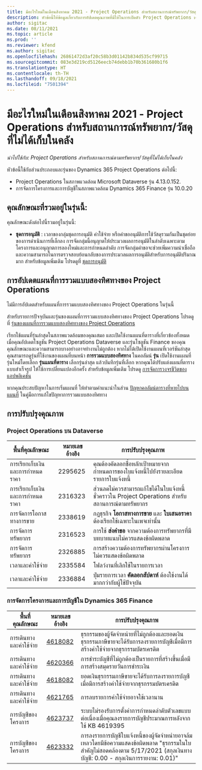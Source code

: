 ```yaml
---
title: มีอะไรใหม่ในเดือนสิงหาคม 2021 - Project Operations สำหรับสถานการณ์ทรัพยากร/วัสดุที่ไม่ได้เก็บในคลัง
description: หัวข้อนี้ให้ข้อมูลเกี่ยวกับการอัปเดตคุณภาพที่มีให้ในการเปิดตัว Project Operations เดือนสิงหาคม 2021 สำหรับสถานการณ์ทรัพยากร/วัสดุที่ไม่ได้เก็บในคลัง
author: sigitac
ms.date: 08/11/2021
ms.topic: article
ms.prod: ''
ms.reviewer: kfend
ms.author: sigitac
ms.openlocfilehash: 26861472d3af20c58b3d01142b834d535cf99715
ms.sourcegitcommit: 083e3d219cd5126eecb74debb1b70b361680b1f6
ms.translationtype: HT
ms.contentlocale: th-TH
ms.lasthandoff: 09/18/2021
ms.locfileid: "7501394"
---
```

# <a name="whats-new-august-2021---project-operations-for-resourcenon-stocked-based-scenarios"></a>มีอะไรใหม่ในเดือนสิงหาคม 2021 - Project Operations สำหรับสถานการณ์ทรัพยากร/วัสดุที่ไม่ได้เก็บในคลัง

*นำไปใช้กับ: Project Operations สำหรับสถานการณ์ตามทรัพยากร/วัสดุที่ไม่ได้เก็บในคลัง*

หัวข้อนี้ใช้กับส่วนประกอบและรุ่นของ Dynamics 365 Project Operations ต่อไปนี้:

   - Project Operations ในสภาพแวดล้อม Microsoft Dataverse รุ่น 4.13.0.152.
   - การจัดการโครงการและการบัญชีในสภาพแวดล้อม Dynamics 365 Finance รุ่น 10.0.20

## <a name="features-included-in-this-release"></a>คุณลักษณะที่รวมอยู่ในรุ่นนี้:

คุณลักษณะดังต่อไปนี้รวมอยู่ในรุ่นนี้:

- **ชุดการอนุมัติ** : เวลาของกลุ่มชุดการอนุมัติ ค่าใช้จ่าย หรือคำขออนุมัติการใช้วัสดุรวมกันเป็นชุดย่อยของการดำเนินการที่เล็กลง การจัดกลุ่มนี้อนุญาตให้ประมวลผลการอนุมัติในลำดับเฉพาะตามโครงการและอนุญาตการลองใหม่และการกำหนดลำดับ การจัดกลุ่มคำขอจะช่วยเพิ่มความน่าเชื่อถือและความสามารถในการตรวจสอบย้อนกลับของการประมวลผลการอนุมัติสำหรับการอนุมัติปริมาณมาก สำหรับข้อมูลเพิ่มเติม โปรดดูที่ [ชุดการอนุมัติ](../approvals/approval-sets.md)

## <a name="project-operations-dual-write-maps-updates"></a>การอัปเดตแผนที่การรวมแบบสองทิศทางของ Project Operations

ไม่มีการอัปเดตสำหรับแผนที่การรวมแบบสองทิศทางของ Project Operations ในรุ่นนี้

สำหรับรายการปัจจุบันและรุ่นของแผนที่การรวมแบบสองทิศทางของ Project Operations โปรดดูที่ [รุ่นของแผนที่การรวมแบบสองทิศทางของ Project Operations](../environment/resource-dual-write-maps.md)

เรียกใช้แผนที่รุ่นล่าสุดในสภาพแวดล้อมของคุณเสมอ และเปิดใช้งานแผนที่ตารางที่เกี่ยวข้องทั้งหมดเมื่อคุณอัปเดตโซลูชัน Project Operations Dataverse และรุ่นโซลูชัน Finance ของคุณ คุณลักษณะและความสามารถบางอย่างอาจทำงานไม่ถูกต้อง หากไม่ได้เปิดใช้งานแผนที่เวอร์ชันล่าสุด คุณสามารถดูรุ่นที่ใช้งานของแผนที่บนหน้า **การรวมแบบสองทิศทาง** ในคอลัมน์ **รุ่น** เปิดใช้งานแผนที่รุ่นใหม่โดยเลือก **รุ่นแผนที่ตาราง** เลือกรุ่นล่าสุด แล้วบันทึกรุ่นที่เลือก หากคุณได้ปรับแต่งแผนที่ตารางแบบสำเร็จรูป ให้ใช้การเปลี่ยนแปลงอีกครั้ง สำหรับข้อมูลเพิ่มเติม โปรดดู [การจัดการวงจรชีวิตของแอปพลิเคชัน](/dynamics365/fin-ops-core/dev-itpro/data-entities/dual-write/app-lifecycle-management)

หากคุณประสบปัญหาในการเริ่มแผนที่ ให้ทำตามคำแนะนำในส่วน [ปัญหาคอลัมน์ตารางที่หายไปบนแผนที่](/dynamics365/fin-ops-core/dev-itpro/data-entities/dual-write/dual-write-troubleshooting-finops-upgrades#missing-table-columns-issue-on-maps) ในคู่มือการแก้ไขปัญหาการรวมแบบสองทิศทาง

## <a name="quality-updates"></a>การปรับปรุงคุณภาพ

### <a name="project-operations-on-dataverse"></a>Project Operations บน Dataverse

| **พื้นที่คุณลักษณะ** | **หมายเลขอ้างอิง** | **การปรับปรุงคุณภาพ** |
| --- | --- | --- |
| การเรียกเก็บเงินและการกำหนดราคา | 2295625 | คุณต้องคัดลอกชื่อหลักเป้าหมายจากกำหนดการของใบแจ้งหนี้ไปยังรายละเอียดรายการใบแจ้งหนี้ |
| การเรียกเก็บเงินและการกำหนดราคา | 2316323 | ส่วนลดไม่ควรสามารถแก้ไขได้ในใบแจ้งหนี้ชั่วคราวใน Project Operations สำหรับสถานการณ์ตามทรัพยากร |
|   การจัดการโอกาสทางการขาย | 2338619 | กฎธุรกิจ **โอกาสทางการขาย** และ **ใบเสนอราคา** ต้องเรียกใช้เฉพาะในเพจเท่านั้น |
| การจัดการทรัพยากร | 2316523 | การใช้ **ส่งคำขอ** จากความต้องการทรัพยากรที่มีบทบาทแนบไม่ควรแสดงข้อผิดพลาด |
| การจัดการทรัพยากร | 2326885 | การสร้างความต้องการทรัพยากรผ่านโครงการไม่ควรแสดงข้อผิดพลาด |
| เวลาและค่าใช้จ่าย | 2335584 | โฟลว์งานที่เลิกใช้ในรายการเวลา |
| เวลาและค่าใช้จ่าย | 2336884 | ปุ่มรายการเวลา **คัดลอกสัปดาห์** ต้องใช้งานได้มากกว่ากับผู้ใช้ปัจจุบัน |


### <a name="project-management-and-accounting-on-dynamics-365-finance"></a>การจัดการโครงการและการบัญชีใน Dynamics 365 Finance

| พื้นที่คุณลักษณะ | หมายเลขอ้างอิง | การปรับปรุงคุณภาพ |
| --- | --- | --- |
| การเดินทางและค่าใช้จ่าย | [4618082](https://fix.lcs.dynamics.com/Issue/Details?kb=4618082&amp;bugId=583101&amp;dbType=3&amp;qc=9c85ac8ca1e5e9cd07fac9e9aa2cb0914724e28b86ad3339dacf7741f554c605) | ธุรกรรมของผู้จัดจำหน่ายที่ไม่ถูกต้องและยอดเงินธุรกรรมภาษีขายจะได้รับการลงรายการบัญชีเมื่อมีการสร้างค่าใช้จ่ายจากธุรกรรมบัตรเครดิต |
| การเดินทางและค่าใช้จ่าย | [4620366](https://fix.lcs.dynamics.com/Issue/Details?kb=4620366&amp;bugId=579485&amp;dbType=3&amp;qc=e864789bd95505ea624c537d585bf113c2de60b97c88439d44693dbd85aa8e92) | การชำระบัญชีที่ไม่ถูกต้องเป็นรายการที่สร้างขึ้นเมื่อมีการสร้างสมุดรายวันการชำระเงิน |
| การเดินทางและค่าใช้จ่าย | [4618082](https://fix.lcs.dynamics.com/Issue/Details?kb=4618082&amp;bugId=583101&amp;dbType=3&amp;qc=9c85ac8ca1e5e9cd07fac9e9aa2cb0914724e28b86ad3339dacf7741f554c605) | ยอดเงินธุรกรรมภาษีขายจะได้รับการลงรายการบัญชีเมื่อมีการสร้างค่าใช้จ่ายจากธุรกรรมบัตรเครดิต |
| การเดินทางและค่าใช้จ่าย | [4621765](https://fix.lcs.dynamics.com/Issue/Details?kb=4621765&amp;bugId=587306&amp;dbType=3&amp;qc=6fbfad0123d4e95eaf8d5a5a2f6c354577c991b7905c852ab02d1f94e728a876) | การลบรายการค่าใช้จ่ายอาจใช้เวลานาน |
| การบัญชีของโครงการ | [4623737](https://fix.lcs.dynamics.com/Issue/Details?kb=4623737&amp;bugId=598109&amp;dbType=3&amp;qc=4101fc5865201e21815299f2ff11ae46d5d5370510868df86c25ee09a8ca1a0c) | ระบบไม่รองรับการตั้งค่าการกำหนดลำดับตัวเลขแบบต่อเนื่องเมื่อคุณลงรายการบัญชีประมาณการหลังจากใช้ KB 4619395 |
| การบัญชีของโครงการ | [4623332](https://fix.lcs.dynamics.com/Issue/Details?kb=4623332&amp;bugId=586034&amp;dbType=3&amp;qc=2f64bb1977c4a9c9dd2ce9de7e72230b86eca14b6295c5bbfb614ea97ad81caf) | การลงรายการบัญชีใบแจ้งหนี้ของผู้จัดจำหน่ายอาจล้มเหลวโดยมีข้อความแสดงข้อผิดพลาด "ธุรกรรมในใบสำคัญไม่สอดคล้องตาม 5/17/2021 (สกุลเงินทางบัญชี: 0.00 - สกุลเงินการรายงาน: 0.01)" |
